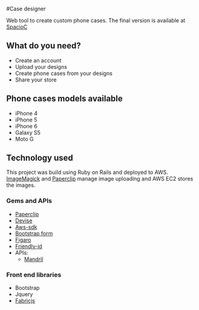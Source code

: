 #Case designer

Web tool to create custom phone cases. The final version is available at [SpacioC](http://www.spacioc.com)

## What do you need?

* Create an account
* Upload your designs
* Create phone cases from your designs
* Share your store

## Phone cases models available

* iPhone 4
* iPhone 5
* iPhone 6
* Galaxy S5
* Moto G

## Technology used

This project was build using Ruby on Rails and deployed to AWS.
[ImageMagick](http://www.imagemagick.org/) and [Paperclip](https://github.com/thoughtbot/paperclip) manage image uploading and AWS EC2 stores the images.

### Gems and APIs
	
*  [Paperclip](https://github.com/thoughtbot/paperclip)
*  [Devise](https://github.com/plataformatec/devise)
*  [Aws-sdk](https://github.com/aws/aws-sdk-ruby)
*  [Bootstrap form](https://github.com/bootstrap-ruby/rails-bootstrap-forms)
*  [Figaro ](https://github.com/laserlemon/figaro)
*  [Friendly-id](https://github.com/norman/friendly_id)
* APIs:
	* [Mandril](https://mandrillapp.com/api/docs/)  

### Front end libraries		

* Bootstrap
* Jquery
* [Fabricjs ](fabricjs.com/)